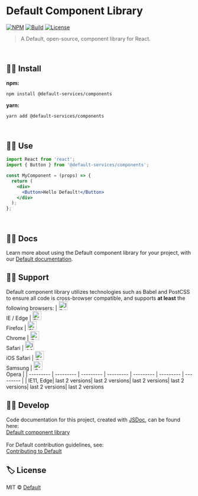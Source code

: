 # Default Component Library

[![NPM](https://img.shields.io/npm/v/@default-services/components?color=%2357a9a9&style=for-the-badge)](https://www.npmjs.com/package/@default-services/components)
[![Build](https://img.shields.io/badge/build-passing-%2357a9a9?style=for-the-badge)](https://github.com/default-services/components)
[![License](https://img.shields.io/github/license/default-services/components?color=%2357a9a9&style=for-the-badge)](https://github.com/default-services/components/blob/master/LICENSE)

> A Default, open-source, component library for React.
<br>

## 🐱‍🏍 Install

**npm:**
```bash
npm install @default-services/components
```
**yarn:**
```bash
yarn add @default-services/components
```
<br>

## 🐱‍💻 Use
```jsx
import React from 'react';
import { Button } from '@default-services/components';

const MyComponent = (props) => {
  return (
    <div>
      <Button>Hello Default!</Button>
    </div>
  );
};
```
<br>

## 🐱‍👓 Docs
Learn more about using the Default component library for your project, with our [Default documentation](https://default.services).
<br>

## 🐱‍🐉 Support
Default component library utilizes technologies such as Babel and PostCSS to ensure all code is cross-browser compatible, and supports **at least** the following browsers:
| [<img src="https://raw.githubusercontent.com/alrra/browser-logos/master/src/edge/edge_48x48.png" alt="IE / Edge" width="24px" height="24px" />](http://godban.github.io/browsers-support-badges/)<br/>IE / Edge | [<img src="https://raw.githubusercontent.com/alrra/browser-logos/master/src/firefox/firefox_48x48.png" alt="Firefox" width="24px" height="24px" />](http://godban.github.io/browsers-support-badges/)<br/>Firefox | [<img src="https://raw.githubusercontent.com/alrra/browser-logos/master/src/chrome/chrome_48x48.png" alt="Chrome" width="24px" height="24px" />](http://godban.github.io/browsers-support-badges/)<br/>Chrome | [<img src="https://raw.githubusercontent.com/alrra/browser-logos/master/src/safari/safari_48x48.png" alt="Safari" width="24px" height="24px" />](http://godban.github.io/browsers-support-badges/)<br/>Safari | [<img src="https://raw.githubusercontent.com/alrra/browser-logos/master/src/safari-ios/safari-ios_48x48.png" alt="iOS Safari" width="24px" height="24px" />](http://godban.github.io/browsers-support-badges/)<br/>iOS Safari | [<img src="https://raw.githubusercontent.com/alrra/browser-logos/master/src/samsung-internet/samsung-internet_48x48.png" alt="Samsung" width="24px" height="24px" />](http://godban.github.io/browsers-support-badges/)<br/>Samsung | [<img src="https://raw.githubusercontent.com/alrra/browser-logos/master/src/opera/opera_48x48.png" alt="Opera" width="24px" height="24px" />](http://godban.github.io/browsers-support-badges/)<br/>Opera |
| --------- | --------- | --------- | --------- | --------- | --------- | --------- |
| IE11, Edge| last 2 versions| last 2 versions| last 2 versions| last 2 versions| last 2 versions| last 2 versions
<br>

## 🐱‍👤 Develop
Code documentation for this project, created with [JSDoc](https://github.com/jsdoc/jsdoc), can be found here:<br>
[Default component library](https://default-services.github.io/components)
<br><br>
For Default contribution guidelines, see:<br>[Contributing to Default](https://github.com/default-services/components/wiki/Contributing-to-Default)
<br>

## 🏷️ License

MIT © [Default](https://github.com/default-services/components/blob/master/LICENSE)